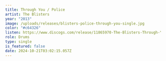 ```yaml
---
title: Through You / Police
artist: The Blisters
year: "2013"
image: /uploads/releases/blisters-police-through-you-single.jpg
color: "#c64326"
listen: https://www.discogs.com/release/11865970-The-Blisters-Through-You-Police
role: Drums
type: single
is_featured: false
date: 2024-10-21T03:02:15.057Z
---
```

